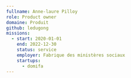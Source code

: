 ```yaml
---
fullname: Anne-laure Pilloy
role: Product owner
domaine: Produit
github: ledugong
missions:
  - start: 2020-01-01
    end: 2022-12-30
    status: service
    employer: Fabrique des ministères sociaux
    startups:
      - domifa
---
```

